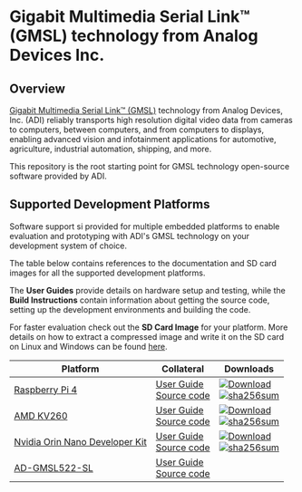 # Gigabit Multimedia Serial Link™ (GMSL) technology from Analog Devices Inc.

## Overview
[Gigabit Multimedia Serial Link™ (GMSL)][ref-0] technology from Analog Devices, Inc. (ADI) reliably transports high resolution digital video data 
from cameras to computers, between computers, and from computers to displays, enabling advanced vision and infotainment applications for automotive, 
agriculture, industrial automation, shipping, and more.

This repository is the root starting point for GMSL technology open-source software provided by ADI.

[ref-0]: https://www.analog.com/en/product-category/gigabit-multimedia-serial-link.html

## Supported Development Platforms

Software support si provided for multiple embedded platforms to enable evaluation and prototyping with ADI's GMSL technology on your
development system of choice.

The table below contains references to the documentation and SD card images for all the supported development platforms. 

The **User Guides** provide details on hardware setup and testing, while the **Build Instructions** contain information about 
getting the source code, setting up the development environments and building the code.

For faster evaluation check out the **SD Card Image** for your platform.
More details on how to extract a compressed image and write it on the SD card on Linux and Windows can be found [here][sdcard-burn].

| Platform                               | Collateral                                      | Downloads                   |
| -------------------------------------- | ---------------------------------------------------| --------------------------- |
| [Raspberry Pi 4][pl-0]                 | [User Guide][ug-0] <br> [Source code][bi-0] | [![Download][dlsh-0]][dl-0] <br> [![sha256sum][shash-0]][sha-0] |
| [AMD KV260][pl-1]                      | [User Guide][ug-1] <br> [Source code][bi-1] | [![Download][dlsh-1]][dl-1] <br> [![sha256sum][shash-0]][sha-1] |
| [Nvidia Orin Nano Developer Kit][pl-2] | [User Guide][ug-2] <br> [Source code][bi-2] | [![Download][dlsh-2]][dl-2] <br> [![sha256sum][shash-0]][sha-2] |
| [AD-GMSL522-SL][pl-3]                  | [User Guide][ug-3] <br> [Source code][bi-2] | <br> |

[sdcard-burn]: http://github.com/analogdevicesinc/aditof_sdk/blob/master/doc/sdcard_burn.md

[pl-0]: https://www.raspberrypi.com/products/raspberry-pi-4-model-b/
[pl-1]: https://www.xilinx.com/products/som/kria/kv260-vision-starter-kit.html
[pl-2]: https://www.nvidia.com/en-us/autonomous-machines/embedded-systems/jetson-orin/
[pl-3]: https://www.analog.com/en/resources/evaluation-hardware-and-software/evaluation-boards-kits/ad-gmsl522-sl.html#eb-overview

[ug-0]: https://wiki.analog.com/resources/eval/user-guides/ad-gmslcamrpi-adp/ug_rpi
[ug-1]: https://wiki.analog.com/resources/eval/user-guides/ad-gmslcamrpi-adp/ug_amd_kria
[ug-2]: https://wiki.analog.com/resources/eval/user-guides/ad-gmslcamrpi-adp/ug_nvidia_jetson_orin_nano
[ug-3]: https://wiki.analog.com/resources/eval/user-guides/ad-gmsl522-sl

[bi-0]: https://github.com/analogdevicesinc/linux/blob/gmsl/rpi-6.1.y/README-GMSL.md
[bi-1]: https://github.com/analogdevicesinc/linux/blob/gmsl/xilinx_v6.1_LTS/README-GMSL.md
[bi-2]: https://github.com/analogdevicesinc/nvidia/tree/gmsl/main/README.md

[dlsh-0]: https://img.shields.io/badge/release-RPI_SD_Card_Image-blue.svg
[dlsh-1]: https://img.shields.io/badge/release-KV260_SD_Card_Image-blue.svg
[dlsh-2]: https://img.shields.io/badge/release-Nvidia_Orin_Nano_SD_Card_Image-blue.svg

[dl-0]: https://swdownloads.analog.com/cse/gmsl/gmsl-kuiper-rpi-gdf25c15ded99.tar.xz
[dl-1]: https://swdownloads.analog.com/cse/gmsl/gmsl-kria-2eb64424cc31.tar.xz
[dl-2]: https://swdownloads.analog.com/cse/aditof/gmsl-nvidia-orin-nano.img.tar.xz

[shash-0]: https://img.shields.io/badge/sha256sum-yellow.svg

[sha-0]: https://swdownloads.analog.com/cse/gmsl/gmsl-kuiper-rpi-gdf25c15ded99-sha256sum.txt
[sha-1]: https://swdownloads.analog.com/cse/gmsl/gmsl-kria-2eb64424cc31-sha256sum.txt
[sha-2]: https://swdownloads.analog.com/cse/aditof/gmsl-nvidia-orin-nano-sha256sum.txt
